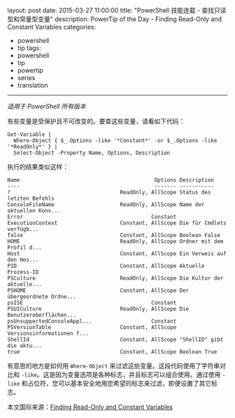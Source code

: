 ﻿layout: post
date: 2015-03-27 11:00:00
title: "PowerShell 技能连载 - 查找只读型和常量型变量"
description: PowerTip of the Day - Finding Read-Only and Constant Variables
categories:
- powershell
- tip
tags:
- powershell
- tip
- powertip
- series
- translation
---
_适用于 PowerShell 所有版本_

有些变量是受保护且不可改变的。要查这些变量，请看如下代码：

    Get-Variable |   
      Where-Object { $_.Options -like '*Constant*' -or $_.Options -like '*ReadOnly*' } |
      Select-Object -Property Name, Options, Description

执行的结果类似这样：

    Name                                           Options Description               
    ----                                           ------- -----------               
    ?                                   ReadOnly, AllScope Status des letzten Befehls
    ConsoleFileName                     ReadOnly, AllScope Name der aktuellen Kons...
    Error                                         Constant                           
    ExecutionContext                    Constant, AllScope Die für Cmdlets verfügb...
    false                               Constant, AllScope Boolean False             
    HOME                                ReadOnly, AllScope Ordner mit dem Profil d...
    Host                                Constant, AllScope Ein Verweis auf den Hos...
    PID                                 Constant, AllScope Aktuelle Prozess-ID       
    PSCulture                           ReadOnly, AllScope Die Kultur der aktuelle...
    PSHOME                              Constant, AllScope Der übergeordnete Ordne...
    psISE                                         Constant                           
    PSUICulture                         ReadOnly, AllScope Die Benutzeroberflächen...
    psUnsupportedConsoleAppl...                   Constant                           
    PSVersionTable                      Constant, AllScope Versionsinformationen f...
    ShellId                             Constant, AllScope "ShellID" gibt die aktu...
    true                                Constant, AllScope Boolean True            

有意思的地方是如何用 `Where-Object` 来过滤这些变量。这段代码使用了字符串对比和 `-like`。这是因为变量选项是各种标志，并且标志可以组合使用。通过使用 `-like` 和占位符，您可以基本安全地用您希望的标志来过滤，即便设置了其它标志。

<!--more-->
本文国际来源：[Finding Read-Only and Constant Variables](http://powershell.com/cs/blogs/tips/archive/2015/03/27/finding-read-only-and-constant-variables.aspx)
